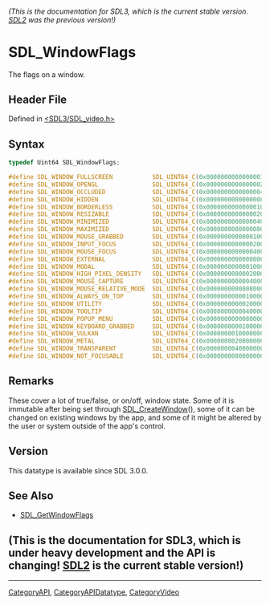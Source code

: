 ###### (This is the documentation for SDL3, which is the current stable version. [SDL2](https://wiki.libsdl.org/SDL2/) was the previous version!)
# SDL_WindowFlags

The flags on a window.

## Header File

Defined in [<SDL3/SDL_video.h>](https://github.com/libsdl-org/SDL/blob/main/include/SDL3/SDL_video.h)

## Syntax

```c
typedef Uint64 SDL_WindowFlags;

#define SDL_WINDOW_FULLSCREEN           SDL_UINT64_C(0x0000000000000001)    /**< window is in fullscreen mode */
#define SDL_WINDOW_OPENGL               SDL_UINT64_C(0x0000000000000002)    /**< window usable with OpenGL context */
#define SDL_WINDOW_OCCLUDED             SDL_UINT64_C(0x0000000000000004)    /**< window is occluded */
#define SDL_WINDOW_HIDDEN               SDL_UINT64_C(0x0000000000000008)    /**< window is neither mapped onto the desktop nor shown in the taskbar/dock/window list; SDL_ShowWindow() is required for it to become visible */
#define SDL_WINDOW_BORDERLESS           SDL_UINT64_C(0x0000000000000010)    /**< no window decoration */
#define SDL_WINDOW_RESIZABLE            SDL_UINT64_C(0x0000000000000020)    /**< window can be resized */
#define SDL_WINDOW_MINIMIZED            SDL_UINT64_C(0x0000000000000040)    /**< window is minimized */
#define SDL_WINDOW_MAXIMIZED            SDL_UINT64_C(0x0000000000000080)    /**< window is maximized */
#define SDL_WINDOW_MOUSE_GRABBED        SDL_UINT64_C(0x0000000000000100)    /**< window has grabbed mouse input */
#define SDL_WINDOW_INPUT_FOCUS          SDL_UINT64_C(0x0000000000000200)    /**< window has input focus */
#define SDL_WINDOW_MOUSE_FOCUS          SDL_UINT64_C(0x0000000000000400)    /**< window has mouse focus */
#define SDL_WINDOW_EXTERNAL             SDL_UINT64_C(0x0000000000000800)    /**< window not created by SDL */
#define SDL_WINDOW_MODAL                SDL_UINT64_C(0x0000000000001000)    /**< window is modal */
#define SDL_WINDOW_HIGH_PIXEL_DENSITY   SDL_UINT64_C(0x0000000000002000)    /**< window uses high pixel density back buffer if possible */
#define SDL_WINDOW_MOUSE_CAPTURE        SDL_UINT64_C(0x0000000000004000)    /**< window has mouse captured (unrelated to MOUSE_GRABBED) */
#define SDL_WINDOW_MOUSE_RELATIVE_MODE  SDL_UINT64_C(0x0000000000008000)    /**< window has relative mode enabled */
#define SDL_WINDOW_ALWAYS_ON_TOP        SDL_UINT64_C(0x0000000000010000)    /**< window should always be above others */
#define SDL_WINDOW_UTILITY              SDL_UINT64_C(0x0000000000020000)    /**< window should be treated as a utility window, not showing in the task bar and window list */
#define SDL_WINDOW_TOOLTIP              SDL_UINT64_C(0x0000000000040000)    /**< window should be treated as a tooltip and does not get mouse or keyboard focus, requires a parent window */
#define SDL_WINDOW_POPUP_MENU           SDL_UINT64_C(0x0000000000080000)    /**< window should be treated as a popup menu, requires a parent window */
#define SDL_WINDOW_KEYBOARD_GRABBED     SDL_UINT64_C(0x0000000000100000)    /**< window has grabbed keyboard input */
#define SDL_WINDOW_VULKAN               SDL_UINT64_C(0x0000000010000000)    /**< window usable for Vulkan surface */
#define SDL_WINDOW_METAL                SDL_UINT64_C(0x0000000020000000)    /**< window usable for Metal view */
#define SDL_WINDOW_TRANSPARENT          SDL_UINT64_C(0x0000000040000000)    /**< window with transparent buffer */
#define SDL_WINDOW_NOT_FOCUSABLE        SDL_UINT64_C(0x0000000080000000)    /**< window should not be focusable */
```

## Remarks

These cover a lot of true/false, or on/off, window state. Some of it is
immutable after being set through [SDL_CreateWindow](SDL_CreateWindow)(),
some of it can be changed on existing windows by the app, and some of it
might be altered by the user or system outside of the app's control.

## Version

This datatype is available since SDL 3.0.0.

## See Also

- [SDL_GetWindowFlags](SDL_GetWindowFlags)


## (This is the documentation for SDL3, which is under heavy development and the API is changing! [SDL2](https://wiki.libsdl.org/SDL2/) is the current stable version!)



----
[CategoryAPI](CategoryAPI), [CategoryAPIDatatype](CategoryAPIDatatype), [CategoryVideo](CategoryVideo)

